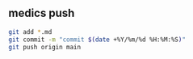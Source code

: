 ## medics push

```bash
git add *.md
git commit -m "commit $(date +%Y/%m/%d %H:%M:%S)"
git push origin main
```

